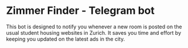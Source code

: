 # Zimmer Finder - Telegram bot

This bot is designed to notify you whenever a new room is posted on the usual student housing websites in Zurich. It saves you time and effort by keeping you updated on the latest ads in the city.
